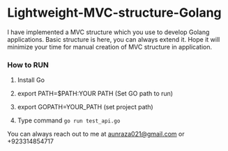 # Lightweight-MVC-structure-Golang

I have implemented a MVC structure which you use to develop Golang applications. Basic structure is here, you can always extend it. 
Hope it will minimize your time for manual creation of MVC structure in application. 

### How to RUN

1) Install Go

2) export PATH=$PATH:YOUR PATH
 (Set GO path to run)

3) export GOPATH=YOUR_PATH
 (set project path)

4) Type command `go run test_api.go` 

You can always reach out to me at aunraza021@gmail.com or +923314854717

